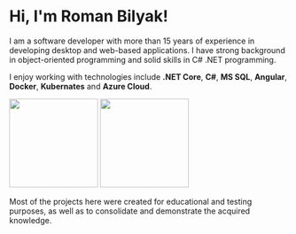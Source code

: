 <h1 align="left">
  <strong> Hi, I'm Roman Bilyak!</strong>
</h1>

<p>I am a software developer with more than 15 years of experience in developing desktop and web-based applications. I have strong background in object-oriented programming and solid skills in C# .NET programming.</p>

<p>I enjoy working with technologies include <b>.NET Core</b>, <b>C#</b>, <b>MS SQL</b>, <b>Angular</b>, <b>Docker</b>, <b>Kubernates</b> and <b>Azure Cloud</b>.</p>

<p>
  <img height="160em" src="https://github-readme-stats.vercel.app/api?username=roman-bilyak&theme=buefy&show_icons=true&hide=issues&custom_title=GitHub's%20Stats&count_private=true" />
  <img height="160em" src="https://github-readme-stats.vercel.app/api/top-langs/?username=roman-bilyak&theme=buefy&layout=compact&exclude_repo=roman-bilyak&langs_count=8" />
  <img align="right" height="1em" width="1em" src = "https://profile-counter.glitch.me/roman-bilyak/count.svg">
</p>

<p>Most of the projects here were created for educational and testing purposes, as well as to consolidate and demonstrate the acquired knowledge.</p>

<!--https://github.com/anuraghazra/github-readme-stats-->
